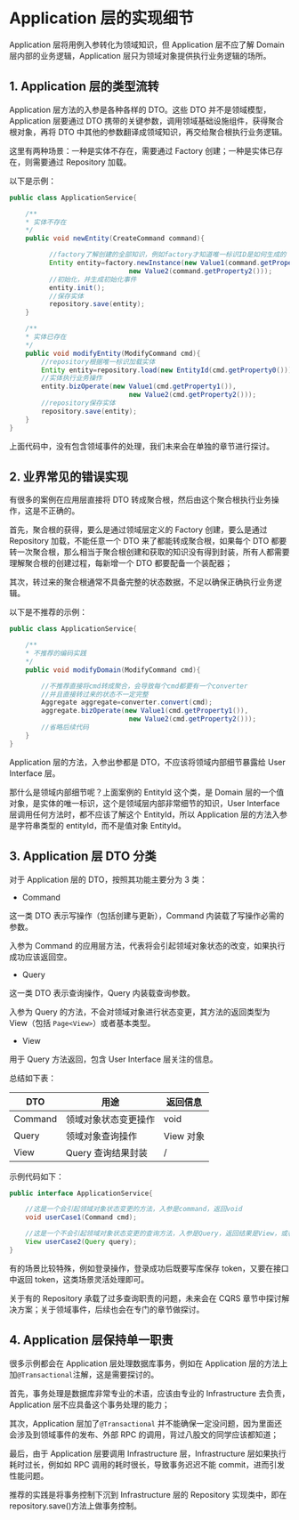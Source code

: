 # Application 层的实现细节

Application 层将用例入参转化为领域知识，但 Application 层不应了解 Domain 层内部的业务逻辑，Application 层只为领域对象提供执行业务逻辑的场所。

## 1. Application 层的类型流转

Application 层方法的入参是各种各样的 DTO。这些 DTO 并不是领域模型，Application 层要通过 DTO 携带的关键参数，调用领域基础设施组件，获得聚合根对象，再将 DTO 中其他的参数翻译成领域知识，再交给聚合根执行业务逻辑。

这里有两种场景：一种是实体不存在，需要通过 Factory 创建；一种是实体已存在，则需要通过 Repository 加载。

以下是示例：

```java
public class ApplicationService{

    /**
    * 实体不存在
    */
    public void newEntity(CreateCommand command){

          //factory了解创建的全部知识，例如factory才知道唯一标识ID是如何生成的
          Entity entity=factory.newInstance(new Value1(command.getProperty1()),
                              new Value2(command.getProperty2()));
          //初始化，并生成初始化事件
          entity.init();
          //保存实体
          repository.save(entity);
    }

    /**
    * 实体已存在
    */
    public void modifyEntity(ModifyCommand cmd){
        //repository根据唯一标识加载实体
        Entity entity=repository.load(new EntityId(cmd.getProperty0()));
        //实体执行业务操作
        entity.bizOperate(new Value1(cmd.getProperty1()),
                              new Value2(cmd.getProperty2()));
        //repository保存实体
        repository.save(entity);
    }
}
```

上面代码中，没有包含领域事件的处理，我们未来会在单独的章节进行探讨。

## 2. 业界常见的错误实现

有很多的案例在应用层直接将 DTO 转成聚合根，然后由这个聚合根执行业务操作，这是不正确的。

首先，聚合根的获得，要么是通过领域层定义的 Factory 创建，要么是通过 Repository 加载，不能任意一个 DTO 来了都能转成聚合根，如果每个 DTO 都要转一次聚合根，那么相当于聚合根创建和获取的知识没有得到封装，所有人都需要理解聚合根的创建过程，每新增一个 DTO 都要配备一个装配器；

其次，转过来的聚合根通常不具备完整的状态数据，不足以确保正确执行业务逻辑。

以下是不推荐的示例：

```java
public class ApplicationService{

    /**
    * 不推荐的编码实践
    */
    public void modifyDomain(ModifyCommand cmd){

        //不推荐直接将cmd转成聚合，会导致每个cmd都要有一个converter
        //并且直接转过来的状态不一定完整
        Aggregate aggregate=converter.convert(cmd);
        aggregate.bizOperate(new Value1(cmd.getProperty1()),
                              new Value2(cmd.getProperty2()));
        //省略后续代码
    }
}
```

Application 层的方法，入参出参都是 DTO，不应该将领域内部细节暴露给 User Interface 层。

那什么是领域内部细节呢？上面案例的 EntityId 这个类，是 Domain 层的一个值对象，是实体的唯一标识，这个是领域层内部非常细节的知识，User Interface 层调用任何方法时，都不应该了解这个 EntityId，所以 Application 层的方法入参是字符串类型的 entityId，而不是值对象 EntityId。

## 3. Application 层 DTO 分类

对于 Application 层的 DTO，按照其功能主要分为 3 类：

- Command

这一类 DTO 表示写操作（包括创建与更新），Command 内装载了写操作必需的参数。

入参为 Command 的应用层方法，代表将会引起领域对象状态的改变，如果执行成功应该返回空。

- Query

这一类 DTO 表示查询操作，Query 内装载查询参数。

入参为 Query 的方法，不会对领域对象进行状态变更，其方法的返回类型为 View（包括 `Page<View>`）或者基本类型。

- View

用于 Query 方法返回，包含 User Interface 层关注的信息。

总结如下表：

| DTO     | 用途                 | 返回信息  |
|---------|--------------------|-----------|
| Command | 领域对象状态变更操作 | void      |
| Query   | 领域对象查询操作     | View 对象 |
| View    | Query 查询结果封装   | /         |

示例代码如下：

```java
public interface ApplicationService{

    //这是一个会引起领域对象状态变更的方法，入参是command，返回void
    void userCase1(Command cmd);

    //这是一个不会引起领域对象状态变更的查询方法，入参是Query，返回结果是View，或者Page<View>
    View userCase2(Query query);
}
```

有的场景比较特殊，例如登录操作，登录成功后既要写库保存 token，又要在接口中返回 token，这类场景灵活处理即可。

关于有的 Repository 承载了过多查询职责的问题，未来会在 CQRS 章节中探讨解决方案；关于领域事件，后续也会在专门的章节做探讨。

## 4. Application 层保持单一职责

很多示例都会在 Application 层处理数据库事务，例如在 Application 层的方法上加`@Transactional`注解，这是需要探讨的。

首先，事务处理是数据库非常专业的术语，应该由专业的 Infrastructure 去负责，Application 层不应具备这个事务处理的能力；

其次，Application 层加了`@Transactional` 并不能确保一定没问题，因为里面还会涉及到领域事件的发布、外部 RPC 的调用，背过八股文的同学应该都知道；

最后，由于 Application 层要调用 Infrastructure 层，Infrastructure 层如果执行耗时过长，例如如 RPC 调用的耗时很长，导致事务迟迟不能 commit，进而引发性能问题。

推荐的实践是将事务控制下沉到 Infrastructure 层的 Repository 实现类中，即在 repository.save()方法上做事务控制。
